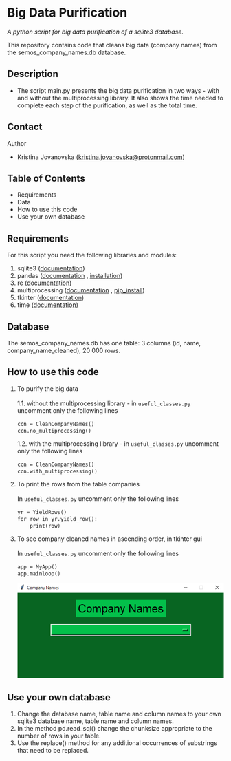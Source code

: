 # Big Data Purification 

*A python script for big data purification of a sqlite3 database.*

This repository contains code that cleans big data (company names) from the
semos_company_names.db database.

## Description
* The script main.py presents the big data purification in two ways - with and without
the multiprocessing library. It also shows the time needed to complete each step of 
the purification, as well as the total time.

## Contact
Author
* Kristina Jovanovska (kristina.jovanovska@protonmail.com)

## Table of Contents 
* Requirements
* Data 
* How to use this code 
* Use your own database

## Requirements
For this script you need the following libraries and modules:

1. sqlite3 ([documentation](https://docs.python.org/3/library/sqlite3.html))
2. pandas ([documentation](https://pandas.pydata.org/docs/user_guide/index.html) \, [installation](https://pandas.pydata.org/docs/getting_started/install.html))
3. re ([documentation](https://docs.python.org/3/library/re.html))
4. multiprocessing ([documentation](https://docs.python.org/3/library/multiprocessing.html) \,  [pip_install](https://pypi.org/project/multiprocessing/))
5. tkinter ([documentation](https://docs.python.org/3/library/tk.html))
6. time ([documentation](https://docs.python.org/3/library/time.html))

## Database
The semos_company_names.db has one table: 3 columns
(id, name, company_name_cleaned), 20 000 rows.

## How to use this code 
1. To purify the big data \
   \
     1.1. without the multiprocessing library - in `useful_classes.py` 
     uncomment only the following lines
     ```
     ccn = CleanCompanyNames()
     ccn.no_multiprocessing()
     ```
    1.2. with the multiprocessing library - in `useful_classes.py`
     uncomment only the following lines
     ```
     ccn = CleanCompanyNames()
     ccn.with_multiprocessing()
     ```

   
2. To print the rows from the table companies\
   \
   In `useful_classes.py` uncomment only the following lines 
   ```
   yr = YieldRows()
   for row in yr.yield_row():
       print(row)
   ```
   
3. To see company cleaned names in ascending order, in tkinter gui\
   \
  In `useful_classes.py` uncomment only the following lines 
   ```
   app = MyApp()
   app.mainloop()
   ```
   ![Image](./gui.png)

## Use your own database
1. Change the database name, table name and column names
to your own sqlite3 database name, table name and column names.
2. In the method pd.read_sql() change the chunksize 
appropriate to the number of rows in your table. 
3. Use the replace() method for any additional occurrences
of substrings that need to be replaced.